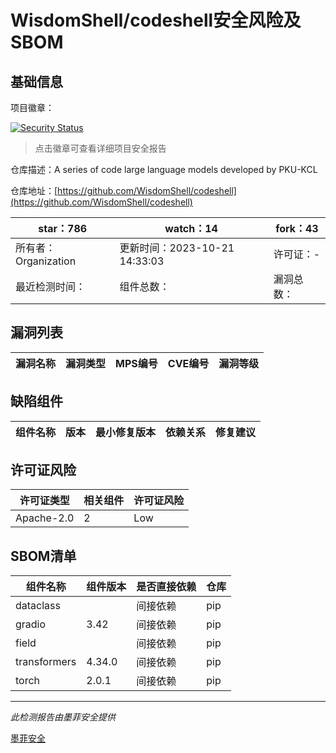 # WisdomShell/codeshell安全风险及SBOM

## 基础信息

项目徽章：

[![Security Status](https://www.murphysec.com/platform3/v31/badge/1715797769612558336.svg)](https://www.murphysec.com/console/report/1715797769159573504/1715797769612558336)

> 点击徽章可查看详细项目安全报告

仓库描述：A series of code large language models developed by PKU-KCL

仓库地址：[https://github.com/WisdomShell/codeshell](https://github.com/WisdomShell/codeshell)

| star：786 | watch：14 | fork：43 |
| ----------- | -------------- | ------------ |
| 所有者：Organization | 更新时间：2023-10-21 14:33:03 | 许可证：- |
| 最近检测时间： | 组件总数： | 漏洞总数： |




## 漏洞列表

| 漏洞名称 | 漏洞类型 | MPS编号 | CVE编号 | 漏洞等级 |
| ------- | ------ | ------- | ------ | ----- |





## 缺陷组件

| 组件名称 | 版本 | 最小修复版本 | 依赖关系 | 修复建议 |
| -------- | ---- | ------------ | -------- | -------- |





## 许可证风险

| 许可证类型 | 相关组件 | 许可证风险 |
| ---------- | -------- | ---------- |
|Apache-2.0|2|Low|




## SBOM清单

| 组件名称 | 组件版本 | 是否直接依赖 | 仓库 |
| -------- | -------- | ------------ | ---- |
|dataclass||间接依赖|pip|
|gradio|3.42|间接依赖|pip|
|field||间接依赖|pip|
|transformers|4.34.0|间接依赖|pip|
|torch|2.0.1|间接依赖|pip|


------

*此检测报告由墨菲安全提供*

[墨菲安全](www.murphysec.com)